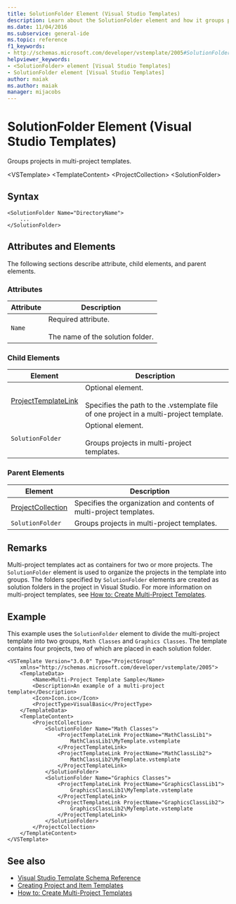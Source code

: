 ```yaml
---
title: SolutionFolder Element (Visual Studio Templates)
description: Learn about the SolutionFolder element and how it groups projects in multi-project templates.
ms.date: 11/04/2016
ms.subservice: general-ide
ms.topic: reference
f1_keywords:
- http://schemas.microsoft.com/developer/vstemplate/2005#SolutionFolder
helpviewer_keywords:
- <SolutionFolder> element [Visual Studio Templates]
- SolutionFolder element [Visual Studio Templates]
author: maiak
ms.author: maiak
manager: mijacobs
---
```

# SolutionFolder Element (Visual Studio Templates)

Groups projects in multi-project templates.

 \<VSTemplate>
 \<TemplateContent>
 \<ProjectCollection>
 \<SolutionFolder>

## Syntax

```
<SolutionFolder Name="DirectoryName">
    ...
</SolutionFolder>
```

## Attributes and Elements
 The following sections describe attribute, child elements, and parent elements.

### Attributes

|Attribute|Description|
|---------------|-----------------|
|`Name`|Required attribute.<br /><br /> The name of the solution folder.|

### Child Elements

|Element|Description|
|-------------|-----------------|
|[ProjectTemplateLink](../extensibility/projecttemplatelink-element-visual-studio-templates.md)|Optional element.<br /><br /> Specifies the path to the .vstemplate file of one project in a multi-project template.|
|`SolutionFolder`|Optional element.<br /><br /> Groups projects in multi-project templates.|

### Parent Elements

|Element|Description|
|-------------|-----------------|
|[ProjectCollection](../extensibility/projectcollection-element-visual-studio-templates.md)|Specifies the organization and contents of multi-project templates.|
|`SolutionFolder`|Groups projects in multi-project templates.|

## Remarks
 Multi-project templates act as containers for two or more projects. The `SolutionFolder` element is used to organize the projects in the template into groups. The folders specified by `SolutionFolder` elements are created as solution folders in the project in Visual Studio. For more information on multi-project templates, see [How to: Create Multi-Project Templates](../ide/how-to-create-multi-project-templates.md).

## Example
 This example uses the `SolutionFolder` element to divide the multi-project template into two groups, `Math Classes` and `Graphics Classes`. The template contains four projects, two of which are placed in each solution folder.

```
<VSTemplate Version="3.0.0" Type="ProjectGroup"
    xmlns="http://schemas.microsoft.com/developer/vstemplate/2005">
    <TemplateData>
        <Name>Multi-Project Template Sample</Name>
        <Description>An example of a multi-project template</Description>
        <Icon>Icon.ico</Icon>
        <ProjectType>VisualBasic</ProjectType>
    </TemplateData>
    <TemplateContent>
        <ProjectCollection>
            <SolutionFolder Name="Math Classes">
                <ProjectTemplateLink ProjectName="MathClassLib1">
                    MathClassLib1\MyTemplate.vstemplate
                </ProjectTemplateLink>
                <ProjectTemplateLink ProjectName="MathClassLib2">
                    MathClassLib2\MyTemplate.vstemplate
                </ProjectTemplateLink>
            </SolutionFolder>
            <SolutionFolder Name="Graphics Classes">
                <ProjectTemplateLink ProjectName="GraphicsClassLib1">
                    GraphicsClassLib1\MyTemplate.vstemplate
                </ProjectTemplateLink>
                <ProjectTemplateLink ProjectName="GraphicsClassLib2">
                    GraphicsClassLib2\MyTemplate.vstemplate
                </ProjectTemplateLink>
            </SolutionFolder>
        </ProjectCollection>
    </TemplateContent>
</VSTemplate>
```

## See also
- [Visual Studio Template Schema Reference](../extensibility/visual-studio-template-schema-reference.md)
- [Creating Project and Item Templates](../ide/creating-project-and-item-templates.md)
- [How to: Create Multi-Project Templates](../ide/how-to-create-multi-project-templates.md)
